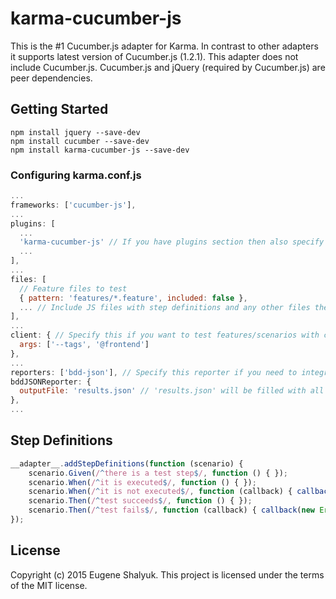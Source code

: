 # karma-cucumber-js

This is the #1 Cucumber.js adapter for Karma. In contrast to other adapters it supports latest version of Cucumber.js (1.2.1).
This adapter does not include Cucumber.js. Cucumber.js and jQuery (required by Cucumber.js) are peer dependencies.

## Getting Started

``` Shell
npm install jquery --save-dev
npm install cucumber --save-dev
npm install karma-cucumber-js --save-dev
```

### Configuring karma.conf.js

``` JavaScript
...
frameworks: ['cucumber-js'],
...
plugins: [
  ...
  'karma-cucumber-js' // If you have plugins section then also specify this, you could omit it otherwise
  ...
],
...
files: [
  // Feature files to test
  { pattern: 'features/*.feature', included: false },
  ... // Include JS files with step definitions and any other files they require
],
...
client: { // Specify this if you want to test features/scenarios with certain tags only
  args: ['--tags', '@frontend']
},
...
reporters: ['bdd-json'], // Specify this reporter if you need to integrate test results into living documentation
bddJSONReporter: {
  outputFile: 'results.json' // 'results.json' will be filled with all scenarios test results
},
...
```

## Step Definitions

``` JavaScript
__adapter__.addStepDefinitions(function (scenario) {
    scenario.Given(/^there is a test step$/, function () { });
    scenario.When(/^it is executed$/, function () { });
    scenario.When(/^it is not executed$/, function (callback) { callback(null, 'pending'); });
    scenario.Then(/^test succeeds$/, function () { });
    scenario.Then(/^test fails$/, function (callback) { callback(new Error('Step failed')); });
});
```

## License

Copyright (c) 2015 Eugene Shalyuk.
This project is licensed under the terms of the MIT license.
